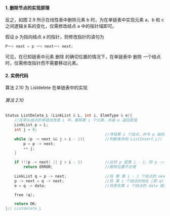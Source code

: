 
#### 1. 删除节点的实现原理

反之，如图 2.9 所示在线性表中删除元素 b 时，为在单链表中实现元素 a、b 和 c 之间逻辑关系的变化，仅需修改结点 a 中的指针域即可。

假设 p 为指向结点 a 的指针，则修改指针的语句为

```cpp
Pー> next = p ー> nextー> next;
```

可见，在已知链表中元素 删除 的确切位置的情况下，在单链表中 删除 一个结点时，仅需修改指针而不需要移动元素。

#### 2. 实例代码

算法 2.10 为 Listdelete 在单链表中的实现

###### 算法 2.10

```cpp
Status ListDelete_L (LinkList & L, int i, ElemType & e){
    //在带头结点的单链线性表 L 中，删除第 i 个元素，并由 e 返回其值
    LinkList p = L;
    int j = 0;
                                            //寻找第 i 个结点，并令 p 指向其前趋
    while (p -> next && j < i - 1){         //判断条件和 ListInsert_L() 不同： p -> next && j < i - 1 变为了 p && j < i - 1
        p = p -> next;
        ++ j;
    }

    if (!(p -> next) || j > i - 1)          //此时 p 是第 i - 1，则 p -> next 指向第 i 个元素 （next 在 p 里边）
        return ERROR;                       //删除位置不合理 
    
    LinkList q = p -> next;                 //将 第 第 i - 1 个结点的 next (即第 i 个结点的地址) 赋值给 q
    p -> next = q -> next;                  //将 第 i 个结点的地址 (即 q) 的 next 赋值给第 i - 1 个结点的 next (即 p -> next)
    e = q -> data;                          //将原先第 i 个结点的 data 赋值给 e

    free (q);

    return OK;
}// Listdelete_L
```

